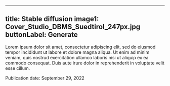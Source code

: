 
---
title: Stable diffusion
image1: Cover_Studio_DBMS_Suedtirol_247px.jpg
buttonLabel: Generate
---

Lorem ipsum dolor sit amet, consectetur adipiscing elit, sed do eiusmod tempor incididunt ut labore et dolore magna aliqua. Ut enim ad minim veniam, quis nostrud exercitation ullamco laboris nisi ut aliquip ex ea commodo consequat. Duis aute irure dolor in reprehenderit in voluptate velit esse cillum.
<br>

Publication date: September 29, 2022